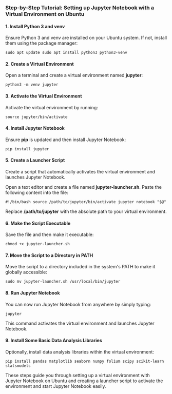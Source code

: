 ### **Step-by-Step Tutorial: Setting up Jupyter Notebook with a Virtual Environment on Ubuntu**

#### 1\. **Install Python 3 and venv**

Ensure Python 3 and venv are installed on your Ubuntu system. If not, install them using the package manager:

`sudo apt update sudo apt install python3 python3-venv`

#### 2\. **Create a Virtual Environment**

Open a terminal and create a virtual environment named **jupyter**:

`python3 -m venv jupyter`

#### 3\. **Activate the Virtual Environment**

Activate the virtual environment by running:

`source jupyter/bin/activate`

#### 4\. **Install Jupyter Notebook**

Ensure **pip** is updated and then install Jupyter Notebook:

`pip install jupyter`

#### 5\. **Create a Launcher Script**

Create a script that automatically activates the virtual environment and launches Jupyter Notebook.

Open a text editor and create a file named **jupyter-launcher.sh**. Paste the following content into the file:

`#!/bin/bash source /path/to/jupyter/bin/activate jupyter notebook "$@"`

Replace **/path/to/jupyter** with the absolute path to your virtual environment.

#### 6\. **Make the Script Executable**

Save the file and then make it executable:

`chmod +x jupyter-launcher.sh`

#### 7\. **Move the Script to a Directory in PATH**

Move the script to a directory included in the system's PATH to make it globally accessible:

`sudo mv jupyter-launcher.sh /usr/local/bin/jupyter`

#### 8\. **Run Jupyter Notebook**

You can now run Jupyter Notebook from anywhere by simply typing:

`jupyter`

This command activates the virtual environment and launches Jupyter Notebook.

#### 9\. **Install Some Basic Data Analysis Libraries**

Optionally, install data analysis libraries within the virtual environment:

`pip install pandas matplotlib seaborn numpy folium scipy scikit-learn statsmodels`

These steps guide you through setting up a virtual environment with Jupyter Notebook on Ubuntu and creating a launcher script to activate the environment and start Jupyter Notebook easily.
